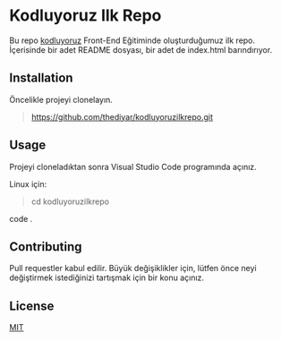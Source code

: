 # Kodluyoruz Ilk Repo

Bu repo [kodluyoruz](https://www.kodluyoruz.org) Front-End Eğitiminde oluşturduğumuz ilk repo. İçerisinde bir adet README dosyası, bir adet de index.html barındırıyor.

## Installation

Öncelikle projeyi clonelayın. 

>https://github.com/thediyar/kodluyoruzilkrepo.git

## Usage

Projeyi cloneladıktan sonra Visual Studio Code programında açınız.

Linux için: 


>cd kodluyoruzilkrepo
 
code .


## Contributing

Pull requestler kabul edilir. Büyük değişiklikler için, lütfen önce neyi değiştirmek istediğinizi tartışmak için bir konu açınız.
  
## License

[MIT](https://github.com/thediyar/kodluyoruzilkrepo/blob/main/LICENSE) 